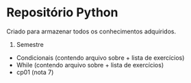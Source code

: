 # Repositório Python
Criado para armazenar todos os conhecimentos adquiridos. 
1. Semestre 
- Condicionais (contendo arquivo sobre + lista de exercícios)
- While (contendo arquivo sobre + lista de exercícios)
- cp01 (nota 7)
